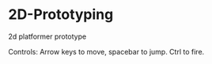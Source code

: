 # 2D-Prototyping
2d platformer prototype

Controls: Arrow keys to move, spacebar to jump. Ctrl to fire.
